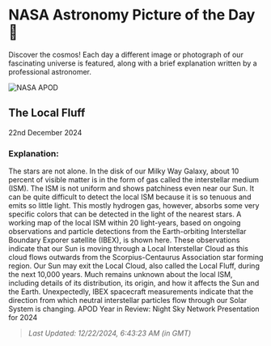 
  # NASA Astronomy Picture of the Day 🌌

  Discover the cosmos! Each day a different image or photograph of our fascinating universe is featured, along with a brief explanation written by a professional astronomer.

![NASA APOD](https://apod.nasa.gov/apod/image/2412/LocalCloud_ibex_5580.jpg)

## The Local Fluff

22nd December 2024

### Explanation: 

The stars are not alone.  In the disk of our Milky Way Galaxy, about 10 percent of visible matter is in the form of gas called the interstellar medium (ISM).  The ISM is not uniform and shows patchiness even near our Sun.  It can be quite difficult to detect the local ISM because it is so tenuous and emits so little light.  This mostly hydrogen gas, however, absorbs some very specific colors that can be detected in the light of the nearest stars.  A working map of the local ISM within 20 light-years, based on ongoing observations and particle detections from the Earth-orbiting Interstellar Boundary Exporer satellite  (IBEX), is shown here.  These observations indicate that our Sun is moving through a Local Interstellar Cloud as this cloud flows outwards from the Scorpius-Centaurus Association star forming region.  Our Sun may exit the Local Cloud, also called the Local Fluff, during the next 10,000 years.  Much remains unknown about the local ISM, including details of its distribution, its origin, and how it affects the Sun and the Earth. Unexpectedly, IBEX spacecraft measurements indicate that the direction from which neutral interstellar particles flow through our Solar System is changing.   APOD Year in Review: Night Sky Network Presentation for 2024

> _Last Updated: 12/22/2024, 6:43:23 AM (in GMT)_
